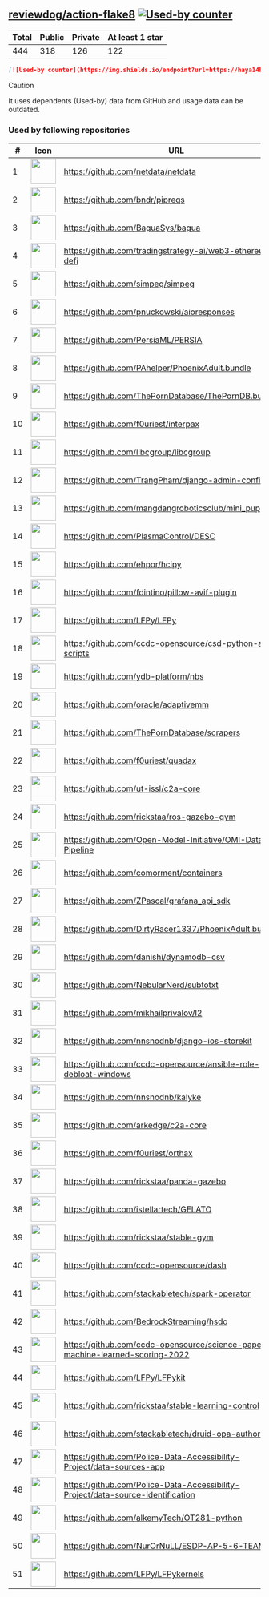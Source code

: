 





## [reviewdog/action-flake8](https://github.com/reviewdog/action-flake8) [![Used-by counter](https://img.shields.io/endpoint?url=https://haya14busa.github.io/github-used-by/data/reviewdog/action-flake8/shieldsio.json)](https://github.com/haya14busa/github-used-by/tree/main/repo/reviewdog/action-flake8)

| Total | Public | Private | At least 1 star
| ----- | ------ | ------- | ---------------
| 444 | 318 | 126 | 122 |

```md
[![Used-by counter](https://img.shields.io/endpoint?url=https://haya14busa.github.io/github-used-by/data/reviewdog/action-flake8/shieldsio.json)](https://github.com/haya14busa/github-used-by/tree/main/repo/reviewdog/action-flake8)
```

> [!CAUTION]
> It uses dependents (Used-by) data from GitHub and usage data can be outdated.

### Used by following repositories

| # | Icon | URL | Stars |
| -- | -- | -- | -- | 
|1|<img src="https://github.com/netdata.png" width=50 height=50>|https://github.com/netdata/netdata|73478|
|2|<img src="https://github.com/bndr.png" width=50 height=50>|https://github.com/bndr/pipreqs|7021|
|3|<img src="https://github.com/BaguaSys.png" width=50 height=50>|https://github.com/BaguaSys/bagua|879|
|4|<img src="https://github.com/tradingstrategy-ai.png" width=50 height=50>|https://github.com/tradingstrategy-ai/web3-ethereum-defi|644|
|5|<img src="https://github.com/simpeg.png" width=50 height=50>|https://github.com/simpeg/simpeg|530|
|6|<img src="https://github.com/pnuckowski.png" width=50 height=50>|https://github.com/pnuckowski/aioresponses|529|
|7|<img src="https://github.com/PersiaML.png" width=50 height=50>|https://github.com/PersiaML/PERSIA|402|
|8|<img src="https://github.com/PAhelper.png" width=50 height=50>|https://github.com/PAhelper/PhoenixAdult.bundle|363|
|9|<img src="https://github.com/ThePornDatabase.png" width=50 height=50>|https://github.com/ThePornDatabase/ThePornDB.bundle|192|
|10|<img src="https://github.com/f0uriest.png" width=50 height=50>|https://github.com/f0uriest/interpax|157|
|11|<img src="https://github.com/libcgroup.png" width=50 height=50>|https://github.com/libcgroup/libcgroup|157|
|12|<img src="https://github.com/TrangPham.png" width=50 height=50>|https://github.com/TrangPham/django-admin-confirm|132|
|13|<img src="https://github.com/mangdangroboticsclub.png" width=50 height=50>|https://github.com/mangdangroboticsclub/mini_pupper_ros|110|
|14|<img src="https://github.com/PlasmaControl.png" width=50 height=50>|https://github.com/PlasmaControl/DESC|108|
|15|<img src="https://github.com/ehpor.png" width=50 height=50>|https://github.com/ehpor/hcipy|103|
|16|<img src="https://github.com/fdintino.png" width=50 height=50>|https://github.com/fdintino/pillow-avif-plugin|100|
|17|<img src="https://github.com/LFPy.png" width=50 height=50>|https://github.com/LFPy/LFPy|79|
|18|<img src="https://github.com/ccdc-opensource.png" width=50 height=50>|https://github.com/ccdc-opensource/csd-python-api-scripts|63|
|19|<img src="https://github.com/ydb-platform.png" width=50 height=50>|https://github.com/ydb-platform/nbs|62|
|20|<img src="https://github.com/oracle.png" width=50 height=50>|https://github.com/oracle/adaptivemm|55|
|21|<img src="https://github.com/ThePornDatabase.png" width=50 height=50>|https://github.com/ThePornDatabase/scrapers|54|
|22|<img src="https://github.com/f0uriest.png" width=50 height=50>|https://github.com/f0uriest/quadax|53|
|23|<img src="https://github.com/ut-issl.png" width=50 height=50>|https://github.com/ut-issl/c2a-core|52|
|24|<img src="https://github.com/rickstaa.png" width=50 height=50>|https://github.com/rickstaa/ros-gazebo-gym|36|
|25|<img src="https://github.com/Open-Model-Initiative.png" width=50 height=50>|https://github.com/Open-Model-Initiative/OMI-Data-Pipeline|35|
|26|<img src="https://github.com/comorment.png" width=50 height=50>|https://github.com/comorment/containers|28|
|27|<img src="https://github.com/ZPascal.png" width=50 height=50>|https://github.com/ZPascal/grafana_api_sdk|28|
|28|<img src="https://github.com/DirtyRacer1337.png" width=50 height=50>|https://github.com/DirtyRacer1337/PhoenixAdult.bundle|22|
|29|<img src="https://github.com/danishi.png" width=50 height=50>|https://github.com/danishi/dynamodb-csv|20|
|30|<img src="https://github.com/NebularNerd.png" width=50 height=50>|https://github.com/NebularNerd/subtotxt|19|
|31|<img src="https://github.com/mikhailprivalov.png" width=50 height=50>|https://github.com/mikhailprivalov/l2|18|
|32|<img src="https://github.com/nnsnodnb.png" width=50 height=50>|https://github.com/nnsnodnb/django-ios-storekit|18|
|33|<img src="https://github.com/ccdc-opensource.png" width=50 height=50>|https://github.com/ccdc-opensource/ansible-role-debloat-windows|17|
|34|<img src="https://github.com/nnsnodnb.png" width=50 height=50>|https://github.com/nnsnodnb/kalyke|17|
|35|<img src="https://github.com/arkedge.png" width=50 height=50>|https://github.com/arkedge/c2a-core|16|
|36|<img src="https://github.com/f0uriest.png" width=50 height=50>|https://github.com/f0uriest/orthax|15|
|37|<img src="https://github.com/rickstaa.png" width=50 height=50>|https://github.com/rickstaa/panda-gazebo|15|
|38|<img src="https://github.com/istellartech.png" width=50 height=50>|https://github.com/istellartech/GELATO|13|
|39|<img src="https://github.com/rickstaa.png" width=50 height=50>|https://github.com/rickstaa/stable-gym|12|
|40|<img src="https://github.com/ccdc-opensource.png" width=50 height=50>|https://github.com/ccdc-opensource/dash|12|
|41|<img src="https://github.com/stackabletech.png" width=50 height=50>|https://github.com/stackabletech/spark-operator|9|
|42|<img src="https://github.com/BedrockStreaming.png" width=50 height=50>|https://github.com/BedrockStreaming/hsdo|7|
|43|<img src="https://github.com/ccdc-opensource.png" width=50 height=50>|https://github.com/ccdc-opensource/science-paper-rf-machine-learned-scoring-2022|7|
|44|<img src="https://github.com/LFPy.png" width=50 height=50>|https://github.com/LFPy/LFPykit|7|
|45|<img src="https://github.com/rickstaa.png" width=50 height=50>|https://github.com/rickstaa/stable-learning-control|6|
|46|<img src="https://github.com/stackabletech.png" width=50 height=50>|https://github.com/stackabletech/druid-opa-authorizer|6|
|47|<img src="https://github.com/Police-Data-Accessibility-Project.png" width=50 height=50>|https://github.com/Police-Data-Accessibility-Project/data-sources-app|5|
|48|<img src="https://github.com/Police-Data-Accessibility-Project.png" width=50 height=50>|https://github.com/Police-Data-Accessibility-Project/data-source-identification|5|
|49|<img src="https://github.com/alkemyTech.png" width=50 height=50>|https://github.com/alkemyTech/OT281-python|5|
|50|<img src="https://github.com/NurOrNuLL.png" width=50 height=50>|https://github.com/NurOrNuLL/ESDP-AP-5-6-TEAM-2|5|
|51|<img src="https://github.com/LFPy.png" width=50 height=50>|https://github.com/LFPy/LFPykernels|5|

